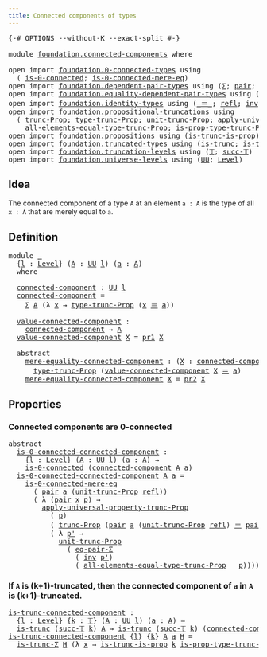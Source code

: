 ```yaml
---
title: Connected components of types
---
```


<pre class="Agda"><a id="55" class="Symbol">{-#</a> <a id="59" class="Keyword">OPTIONS</a> <a id="67" class="Pragma">--without-K</a> <a id="79" class="Pragma">--exact-split</a> <a id="93" class="Symbol">#-}</a>

<a id="98" class="Keyword">module</a> <a id="105" href="foundation.connected-components.html" class="Module">foundation.connected-components</a> <a id="137" class="Keyword">where</a>

<a id="144" class="Keyword">open</a> <a id="149" class="Keyword">import</a> <a id="156" href="foundation.0-connected-types.html" class="Module">foundation.0-connected-types</a> <a id="185" class="Keyword">using</a>
  <a id="193" class="Symbol">(</a> <a id="195" href="foundation.0-connected-types.html#1858" class="Function">is-0-connected</a><a id="209" class="Symbol">;</a> <a id="211" href="foundation.0-connected-types.html#2434" class="Function">is-0-connected-mere-eq</a><a id="233" class="Symbol">)</a>
<a id="235" class="Keyword">open</a> <a id="240" class="Keyword">import</a> <a id="247" href="foundation.dependent-pair-types.html" class="Module">foundation.dependent-pair-types</a> <a id="279" class="Keyword">using</a> <a id="285" class="Symbol">(</a><a id="286" href="foundation-core.dependent-pair-types.html#515" class="Record">Σ</a><a id="287" class="Symbol">;</a> <a id="289" href="foundation-core.dependent-pair-types.html#588" class="InductiveConstructor">pair</a><a id="293" class="Symbol">;</a> <a id="295" href="foundation-core.dependent-pair-types.html#605" class="Field">pr1</a><a id="298" class="Symbol">;</a> <a id="300" href="foundation-core.dependent-pair-types.html#617" class="Field">pr2</a><a id="303" class="Symbol">)</a>
<a id="305" class="Keyword">open</a> <a id="310" class="Keyword">import</a> <a id="317" href="foundation.equality-dependent-pair-types.html" class="Module">foundation.equality-dependent-pair-types</a> <a id="358" class="Keyword">using</a> <a id="364" class="Symbol">(</a><a id="365" href="foundation.equality-dependent-pair-types.html#1481" class="Function">eq-pair-Σ</a><a id="374" class="Symbol">)</a>
<a id="376" class="Keyword">open</a> <a id="381" class="Keyword">import</a> <a id="388" href="foundation.identity-types.html" class="Module">foundation.identity-types</a> <a id="414" class="Keyword">using</a> <a id="420" class="Symbol">(</a><a id="421" href="foundation-core.identity-types.html#1865" class="Function Operator">_＝_</a><a id="424" class="Symbol">;</a> <a id="426" href="foundation-core.identity-types.html#1820" class="InductiveConstructor">refl</a><a id="430" class="Symbol">;</a> <a id="432" href="foundation-core.identity-types.html#2729" class="Function">inv</a><a id="435" class="Symbol">)</a>
<a id="437" class="Keyword">open</a> <a id="442" class="Keyword">import</a> <a id="449" href="foundation.propositional-truncations.html" class="Module">foundation.propositional-truncations</a> <a id="486" class="Keyword">using</a>
  <a id="494" class="Symbol">(</a> <a id="496" href="foundation.propositional-truncations.html#2704" class="Function">trunc-Prop</a><a id="506" class="Symbol">;</a> <a id="508" href="foundation.propositional-truncations.html#2206" class="Function">type-trunc-Prop</a><a id="523" class="Symbol">;</a> <a id="525" href="foundation.propositional-truncations.html#2290" class="Function">unit-trunc-Prop</a><a id="540" class="Symbol">;</a> <a id="542" href="foundation.propositional-truncations.html#5769" class="Function">apply-universal-property-trunc-Prop</a><a id="577" class="Symbol">;</a>
    <a id="583" href="foundation.propositional-truncations.html#2511" class="Function">all-elements-equal-type-trunc-Prop</a><a id="617" class="Symbol">;</a> <a id="619" href="foundation.propositional-truncations.html#2385" class="Function">is-prop-type-trunc-Prop</a><a id="642" class="Symbol">)</a>
<a id="644" class="Keyword">open</a> <a id="649" class="Keyword">import</a> <a id="656" href="foundation.propositions.html" class="Module">foundation.propositions</a> <a id="680" class="Keyword">using</a> <a id="686" class="Symbol">(</a><a id="687" href="foundation.propositions.html#979" class="Function">is-trunc-is-prop</a><a id="703" class="Symbol">)</a>
<a id="705" class="Keyword">open</a> <a id="710" class="Keyword">import</a> <a id="717" href="foundation.truncated-types.html" class="Module">foundation.truncated-types</a> <a id="744" class="Keyword">using</a> <a id="750" class="Symbol">(</a><a id="751" href="foundation-core.truncated-types.html#1741" class="Function">is-trunc</a><a id="759" class="Symbol">;</a> <a id="761" href="foundation-core.truncated-types.html#5758" class="Function">is-trunc-Σ</a><a id="771" class="Symbol">)</a>
<a id="773" class="Keyword">open</a> <a id="778" class="Keyword">import</a> <a id="785" href="foundation.truncation-levels.html" class="Module">foundation.truncation-levels</a> <a id="814" class="Keyword">using</a> <a id="820" class="Symbol">(</a><a id="821" href="foundation-core.truncation-levels.html#395" class="Datatype">𝕋</a><a id="822" class="Symbol">;</a> <a id="824" href="foundation-core.truncation-levels.html#432" class="InductiveConstructor">succ-𝕋</a><a id="830" class="Symbol">)</a>
<a id="832" class="Keyword">open</a> <a id="837" class="Keyword">import</a> <a id="844" href="foundation.universe-levels.html" class="Module">foundation.universe-levels</a> <a id="871" class="Keyword">using</a> <a id="877" class="Symbol">(</a><a id="878" href="foundation-core.universe-levels.html#235" class="Primitive">UU</a><a id="880" class="Symbol">;</a> <a id="882" href="Agda.Primitive.html#597" class="Postulate">Level</a><a id="887" class="Symbol">)</a>
</pre>
## Idea

The connected component of a type `A` at an element `a : A` is the type of all `x : A` that are merely equal to `a`.

## Definition

<pre class="Agda"><a id="1044" class="Keyword">module</a> <a id="1051" href="foundation.connected-components.html#1051" class="Module">_</a>
  <a id="1055" class="Symbol">{</a><a id="1056" href="foundation.connected-components.html#1056" class="Bound">l</a> <a id="1058" class="Symbol">:</a> <a id="1060" href="Agda.Primitive.html#597" class="Postulate">Level</a><a id="1065" class="Symbol">}</a> <a id="1067" class="Symbol">(</a><a id="1068" href="foundation.connected-components.html#1068" class="Bound">A</a> <a id="1070" class="Symbol">:</a> <a id="1072" href="foundation-core.universe-levels.html#235" class="Primitive">UU</a> <a id="1075" href="foundation.connected-components.html#1056" class="Bound">l</a><a id="1076" class="Symbol">)</a> <a id="1078" class="Symbol">(</a><a id="1079" href="foundation.connected-components.html#1079" class="Bound">a</a> <a id="1081" class="Symbol">:</a> <a id="1083" href="foundation.connected-components.html#1068" class="Bound">A</a><a id="1084" class="Symbol">)</a>
  <a id="1088" class="Keyword">where</a>

  <a id="1097" href="foundation.connected-components.html#1097" class="Function">connected-component</a> <a id="1117" class="Symbol">:</a> <a id="1119" href="foundation-core.universe-levels.html#235" class="Primitive">UU</a> <a id="1122" href="foundation.connected-components.html#1056" class="Bound">l</a>
  <a id="1126" href="foundation.connected-components.html#1097" class="Function">connected-component</a> <a id="1146" class="Symbol">=</a>
    <a id="1152" href="foundation-core.dependent-pair-types.html#515" class="Record">Σ</a> <a id="1154" href="foundation.connected-components.html#1068" class="Bound">A</a> <a id="1156" class="Symbol">(λ</a> <a id="1159" href="foundation.connected-components.html#1159" class="Bound">x</a> <a id="1161" class="Symbol">→</a> <a id="1163" href="foundation.propositional-truncations.html#2206" class="Function">type-trunc-Prop</a> <a id="1179" class="Symbol">(</a><a id="1180" href="foundation.connected-components.html#1159" class="Bound">x</a> <a id="1182" href="foundation-core.identity-types.html#1865" class="Function Operator">＝</a> <a id="1184" href="foundation.connected-components.html#1079" class="Bound">a</a><a id="1185" class="Symbol">))</a>

  <a id="1191" href="foundation.connected-components.html#1191" class="Function">value-connected-component</a> <a id="1217" class="Symbol">:</a>
    <a id="1223" href="foundation.connected-components.html#1097" class="Function">connected-component</a> <a id="1243" class="Symbol">→</a> <a id="1245" href="foundation.connected-components.html#1068" class="Bound">A</a>
  <a id="1249" href="foundation.connected-components.html#1191" class="Function">value-connected-component</a> <a id="1275" href="foundation.connected-components.html#1275" class="Bound">X</a> <a id="1277" class="Symbol">=</a> <a id="1279" href="foundation-core.dependent-pair-types.html#605" class="Field">pr1</a> <a id="1283" href="foundation.connected-components.html#1275" class="Bound">X</a>

  <a id="1288" class="Keyword">abstract</a>
    <a id="1301" href="foundation.connected-components.html#1301" class="Function">mere-equality-connected-component</a> <a id="1335" class="Symbol">:</a> <a id="1337" class="Symbol">(</a><a id="1338" href="foundation.connected-components.html#1338" class="Bound">X</a> <a id="1340" class="Symbol">:</a> <a id="1342" href="foundation.connected-components.html#1097" class="Function">connected-component</a><a id="1361" class="Symbol">)</a> <a id="1363" class="Symbol">→</a>
      <a id="1371" href="foundation.propositional-truncations.html#2206" class="Function">type-trunc-Prop</a> <a id="1387" class="Symbol">(</a><a id="1388" href="foundation.connected-components.html#1191" class="Function">value-connected-component</a> <a id="1414" href="foundation.connected-components.html#1338" class="Bound">X</a> <a id="1416" href="foundation-core.identity-types.html#1865" class="Function Operator">＝</a> <a id="1418" href="foundation.connected-components.html#1079" class="Bound">a</a><a id="1419" class="Symbol">)</a>
    <a id="1425" href="foundation.connected-components.html#1301" class="Function">mere-equality-connected-component</a> <a id="1459" href="foundation.connected-components.html#1459" class="Bound">X</a> <a id="1461" class="Symbol">=</a> <a id="1463" href="foundation-core.dependent-pair-types.html#617" class="Field">pr2</a> <a id="1467" href="foundation.connected-components.html#1459" class="Bound">X</a>
</pre>
## Properties

### Connected components are 0-connected

<pre class="Agda"><a id="1539" class="Keyword">abstract</a>
  <a id="is-0-connected-connected-component"></a><a id="1550" href="foundation.connected-components.html#1550" class="Function">is-0-connected-connected-component</a> <a id="1585" class="Symbol">:</a>
    <a id="1591" class="Symbol">{</a><a id="1592" href="foundation.connected-components.html#1592" class="Bound">l</a> <a id="1594" class="Symbol">:</a> <a id="1596" href="Agda.Primitive.html#597" class="Postulate">Level</a><a id="1601" class="Symbol">}</a> <a id="1603" class="Symbol">(</a><a id="1604" href="foundation.connected-components.html#1604" class="Bound">A</a> <a id="1606" class="Symbol">:</a> <a id="1608" href="foundation-core.universe-levels.html#235" class="Primitive">UU</a> <a id="1611" href="foundation.connected-components.html#1592" class="Bound">l</a><a id="1612" class="Symbol">)</a> <a id="1614" class="Symbol">(</a><a id="1615" href="foundation.connected-components.html#1615" class="Bound">a</a> <a id="1617" class="Symbol">:</a> <a id="1619" href="foundation.connected-components.html#1604" class="Bound">A</a><a id="1620" class="Symbol">)</a> <a id="1622" class="Symbol">→</a>
    <a id="1628" href="foundation.0-connected-types.html#1858" class="Function">is-0-connected</a> <a id="1643" class="Symbol">(</a><a id="1644" href="foundation.connected-components.html#1097" class="Function">connected-component</a> <a id="1664" href="foundation.connected-components.html#1604" class="Bound">A</a> <a id="1666" href="foundation.connected-components.html#1615" class="Bound">a</a><a id="1667" class="Symbol">)</a>
  <a id="1671" href="foundation.connected-components.html#1550" class="Function">is-0-connected-connected-component</a> <a id="1706" href="foundation.connected-components.html#1706" class="Bound">A</a> <a id="1708" href="foundation.connected-components.html#1708" class="Bound">a</a> <a id="1710" class="Symbol">=</a>
    <a id="1716" href="foundation.0-connected-types.html#2434" class="Function">is-0-connected-mere-eq</a>
      <a id="1745" class="Symbol">(</a> <a id="1747" href="foundation-core.dependent-pair-types.html#588" class="InductiveConstructor">pair</a> <a id="1752" href="foundation.connected-components.html#1708" class="Bound">a</a> <a id="1754" class="Symbol">(</a><a id="1755" href="foundation.propositional-truncations.html#2290" class="Function">unit-trunc-Prop</a> <a id="1771" href="foundation-core.identity-types.html#1820" class="InductiveConstructor">refl</a><a id="1775" class="Symbol">))</a>
      <a id="1784" class="Symbol">(</a> <a id="1786" class="Symbol">λ</a> <a id="1788" class="Symbol">(</a><a id="1789" href="foundation-core.dependent-pair-types.html#588" class="InductiveConstructor">pair</a> <a id="1794" href="foundation.connected-components.html#1794" class="Bound">x</a> <a id="1796" href="foundation.connected-components.html#1796" class="Bound">p</a><a id="1797" class="Symbol">)</a> <a id="1799" class="Symbol">→</a>
        <a id="1809" href="foundation.propositional-truncations.html#5769" class="Function">apply-universal-property-trunc-Prop</a>
          <a id="1855" class="Symbol">(</a> <a id="1857" href="foundation.connected-components.html#1796" class="Bound">p</a><a id="1858" class="Symbol">)</a>
          <a id="1870" class="Symbol">(</a> <a id="1872" href="foundation.propositional-truncations.html#2704" class="Function">trunc-Prop</a> <a id="1883" class="Symbol">(</a><a id="1884" href="foundation-core.dependent-pair-types.html#588" class="InductiveConstructor">pair</a> <a id="1889" href="foundation.connected-components.html#1708" class="Bound">a</a> <a id="1891" class="Symbol">(</a><a id="1892" href="foundation.propositional-truncations.html#2290" class="Function">unit-trunc-Prop</a> <a id="1908" href="foundation-core.identity-types.html#1820" class="InductiveConstructor">refl</a><a id="1912" class="Symbol">)</a> <a id="1914" href="foundation-core.identity-types.html#1865" class="Function Operator">＝</a> <a id="1916" href="foundation-core.dependent-pair-types.html#588" class="InductiveConstructor">pair</a> <a id="1921" href="foundation.connected-components.html#1794" class="Bound">x</a> <a id="1923" href="foundation.connected-components.html#1796" class="Bound">p</a><a id="1924" class="Symbol">))</a>
          <a id="1937" class="Symbol">(</a> <a id="1939" class="Symbol">λ</a> <a id="1941" href="foundation.connected-components.html#1941" class="Bound">p&#39;</a> <a id="1944" class="Symbol">→</a>
            <a id="1958" href="foundation.propositional-truncations.html#2290" class="Function">unit-trunc-Prop</a>
              <a id="1988" class="Symbol">(</a> <a id="1990" href="foundation.equality-dependent-pair-types.html#1481" class="Function">eq-pair-Σ</a>
                <a id="2016" class="Symbol">(</a> <a id="2018" href="foundation-core.identity-types.html#2729" class="Function">inv</a> <a id="2022" href="foundation.connected-components.html#1941" class="Bound">p&#39;</a><a id="2024" class="Symbol">)</a>
                <a id="2042" class="Symbol">(</a> <a id="2044" href="foundation.propositional-truncations.html#2511" class="Function">all-elements-equal-type-trunc-Prop</a> <a id="2079" class="Symbol">_</a> <a id="2081" href="foundation.connected-components.html#1796" class="Bound">p</a><a id="2082" class="Symbol">))))</a>
</pre>
### If `A` is (k+1)-truncated, then the connected component of `a` in `A` is (k+1)-truncated.

<pre class="Agda"><a id="is-trunc-connected-component"></a><a id="2195" href="foundation.connected-components.html#2195" class="Function">is-trunc-connected-component</a> <a id="2224" class="Symbol">:</a>
  <a id="2228" class="Symbol">{</a><a id="2229" href="foundation.connected-components.html#2229" class="Bound">l</a> <a id="2231" class="Symbol">:</a> <a id="2233" href="Agda.Primitive.html#597" class="Postulate">Level</a><a id="2238" class="Symbol">}</a> <a id="2240" class="Symbol">{</a><a id="2241" href="foundation.connected-components.html#2241" class="Bound">k</a> <a id="2243" class="Symbol">:</a> <a id="2245" href="foundation-core.truncation-levels.html#395" class="Datatype">𝕋</a><a id="2246" class="Symbol">}</a> <a id="2248" class="Symbol">(</a><a id="2249" href="foundation.connected-components.html#2249" class="Bound">A</a> <a id="2251" class="Symbol">:</a> <a id="2253" href="foundation-core.universe-levels.html#235" class="Primitive">UU</a> <a id="2256" href="foundation.connected-components.html#2229" class="Bound">l</a><a id="2257" class="Symbol">)</a> <a id="2259" class="Symbol">(</a><a id="2260" href="foundation.connected-components.html#2260" class="Bound">a</a> <a id="2262" class="Symbol">:</a> <a id="2264" href="foundation.connected-components.html#2249" class="Bound">A</a><a id="2265" class="Symbol">)</a> <a id="2267" class="Symbol">→</a>
  <a id="2271" href="foundation-core.truncated-types.html#1741" class="Function">is-trunc</a> <a id="2280" class="Symbol">(</a><a id="2281" href="foundation-core.truncation-levels.html#432" class="InductiveConstructor">succ-𝕋</a> <a id="2288" href="foundation.connected-components.html#2241" class="Bound">k</a><a id="2289" class="Symbol">)</a> <a id="2291" href="foundation.connected-components.html#2249" class="Bound">A</a> <a id="2293" class="Symbol">→</a> <a id="2295" href="foundation-core.truncated-types.html#1741" class="Function">is-trunc</a> <a id="2304" class="Symbol">(</a><a id="2305" href="foundation-core.truncation-levels.html#432" class="InductiveConstructor">succ-𝕋</a> <a id="2312" href="foundation.connected-components.html#2241" class="Bound">k</a><a id="2313" class="Symbol">)</a> <a id="2315" class="Symbol">(</a><a id="2316" href="foundation.connected-components.html#1097" class="Function">connected-component</a> <a id="2336" href="foundation.connected-components.html#2249" class="Bound">A</a> <a id="2338" href="foundation.connected-components.html#2260" class="Bound">a</a><a id="2339" class="Symbol">)</a>
<a id="2341" href="foundation.connected-components.html#2195" class="Function">is-trunc-connected-component</a> <a id="2370" class="Symbol">{</a><a id="2371" href="foundation.connected-components.html#2371" class="Bound">l</a><a id="2372" class="Symbol">}</a> <a id="2374" class="Symbol">{</a><a id="2375" href="foundation.connected-components.html#2375" class="Bound">k</a><a id="2376" class="Symbol">}</a> <a id="2378" href="foundation.connected-components.html#2378" class="Bound">A</a> <a id="2380" href="foundation.connected-components.html#2380" class="Bound">a</a> <a id="2382" href="foundation.connected-components.html#2382" class="Bound">H</a> <a id="2384" class="Symbol">=</a>
  <a id="2388" href="foundation-core.truncated-types.html#5758" class="Function">is-trunc-Σ</a> <a id="2399" href="foundation.connected-components.html#2382" class="Bound">H</a> <a id="2401" class="Symbol">(λ</a> <a id="2404" href="foundation.connected-components.html#2404" class="Bound">x</a> <a id="2406" class="Symbol">→</a> <a id="2408" href="foundation.propositions.html#979" class="Function">is-trunc-is-prop</a> <a id="2425" href="foundation.connected-components.html#2375" class="Bound">k</a> <a id="2427" href="foundation.propositional-truncations.html#2385" class="Function">is-prop-type-trunc-Prop</a><a id="2450" class="Symbol">)</a>

</pre>
